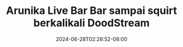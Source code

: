 --- 
title: "Arunika Live Bar Bar sampai squirt berkalikali  DoodStream"
description: "nonton   Arunika Live Bar Bar sampai squirt berkalikali  DoodStream premium   new"
date: 2024-06-28T02:28:52-08:00
file_code: "4wwl9nrz7nad"
draft: false
cover: "e4jkrqs8p0l6u8j6.jpg"
tags: ["Arunika", "Live", "Bar", "Bar", "sampai", "squirt", "berkalikali", "DoodStream", "bokep-indo", "bokep-viral", "bokep-ig"]
length: 1906
fld_id: "1484066"
foldername: "Arunika"
categories: ["Arunika"]
views: 0
---